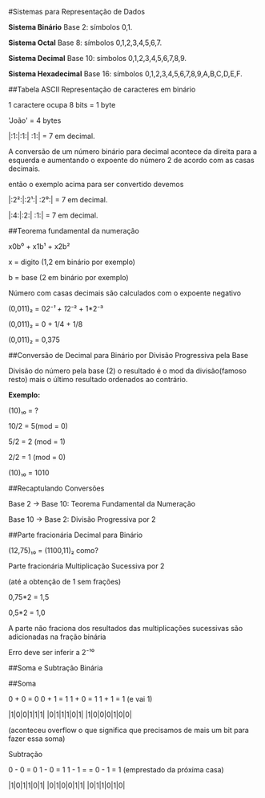 #Sistemas para Representação de Dados

**Sistema Binário** Base 2: símbolos 0,1.

**Sistema Octal** Base 8: símbolos 0,1,2,3,4,5,6,7.

**Sistema Decimal** Base 10: símbolos 0,1,2,3,4,5,6,7,8,9.

**Sistema Hexadecimal** Base 16: símbolos 0,1,2,3,4,5,6,7,8,9,A,B,C,D,E,F.

##Tabela ASCII
Representação de caracteres em binário

1 caractere ocupa 8 bits = 1 byte

'João' = 4 bytes

|:1:|:1:| :1:| = 7 em decimal.

A conversão de um número binário para decimal acontece da direita para a esquerda e aumentando o expoente do número 2 de acordo com as casas decimais.

então o exemplo acima para ser convertido devemos

|:2²:|:2¹:| :2⁰:| = 7 em decimal.

|:4:|:2:| :1:| = 7 em decimal.

##Teorema fundamental da numeração

x0b⁰ + x1b¹ + x2b²

x = digito (1,2 em binário por exemplo)

b = base (2 em binário por exemplo)

Número com casas decimais são calculados com o expoente negativo

(0,011)₂ = 0*2⁻¹ + 1*2⁻² + 1*2⁻³

(0,011)₂ = 0 + 1/4 + 1/8

(0,011)₂ = 0,375

##Conversão de Decimal para Binário por  Divisão Progressiva pela Base

Divisão do número pela base (2) o resultado é o mod da divisão(famoso resto) mais o último resultado ordenados ao contrário.

**Exemplo:**

(10)₁₀ = ?

10/2 = 5(mod = 0)

5/2 = 2 (mod = 1)

2/2 = 1 (mod = 0)

(10)₁₀ = 1010

##Recaptulando Conversões

Base 2 -> Base 10: Teorema Fundamental da Numeração

Base 10 -> Base 2: Divisão Progressiva por 2

##Parte fracionária Decimal para Binário

(12,75)₁₀ = (1100,11)₂ como?

Parte fracionária Multiplicação Sucessiva por 2

(até a obtenção de 1 sem frações)

0,75*2 = 1,5

0,5*2 = 1,0

A parte não fraciona dos resultados das multiplicações sucessivas são adicionadas na fração binária

Erro deve ser inferir a 2⁻¹⁰

##Soma e Subtração Binária

##Soma

0 + 0 = 0
0 + 1 = 1
1 + 0 = 1
1 + 1 = 1 (e vai 1)


  |1|0|0|1|1|1|
  |0|1|1|1|0|1|
|1|0|0|0|1|0|0|

(aconteceu overflow o que significa que precisamos de mais um bit para fazer essa soma)

Subtração

0 - 0 = 0
1 - 0 = 1
1 - 1 = =
0 - 1 = 1 (emprestado da próxima casa)

|1|0|1|1|0|1|
|0|1|0|0|1|1|
|0|1|1|0|1|0|







